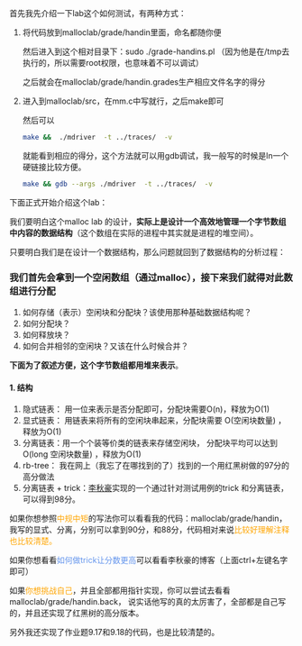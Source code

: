 首先我先介绍一下lab这个如何测试，有两种方式：

1. 将代码放到malloclab/grade/handin里面，命名都随你便

   然后进入到这个相对目录下：sudo ./grade-handins.pl （因为他是在/tmp去执行的，所以需要root权限，也意味着不可以调试）

   之后就会在malloclab/grade/handin.grades生产相应文件名字的得分

2. 进入到malloclab/src，在mm.c中写就行，之后make即可

   然后可以 

   ```bash
   make &&  ./mdriver  -t ../traces/  -v 
   ```

   就能看到相应的得分，这个方法就可以用gdb调试，我一般写的时候是ln一个硬链接比较方便。

   ```bash
   make && gdb --args ./mdriver  -t ../traces/  -v
   ```

   



下面正式开始介绍这个lab：

我们要明白这个malloc lab 的设计，**实际上是设计一个高效地管理一个字节数组中内容的数据结构**（这个数组在实际的进程中其实就是进程的堆空间）。

只要明白我们是在设计一个数据结构，那么问题就回到了数据结构的分析过程：

### 我们首先会拿到一个空闲数组（通过malloc），接下来我们就得对此数组进行分配

1. 如何存储（表示）空闲块和分配块？该使用那种基础数据结构呢？
2. 如何分配块？
3. 如何释放块？
4. 如何合并相邻的空闲块？又该在什么时候合并？

**下面为了叙述方便，这个字节数组都用堆来表示**。

#### 1. 结构

1. 隐式链表： 用一位来表示是否分配即可，分配块需要O(n)，释放为O(1)
2. 显式链表： 用链表来将所有的空闲块串起来，分配块需要 O(空闲块数量) ，释放为O(1)
3. 分离链表：用一个个装等价类的链表来存储空闲块， 分配块平均可以达到O(long 空闲块数量) ，释放为O(1)
4. rb-tree： 我在网上（我忘了在哪找到的了）找到的一个用红黑树做的97分的高分做法
5. 分离链表 + trick：[李秋豪](https://www.cnblogs.com/liqiuhao/p/8252373.html)实现的一个通过针对测试用例的trick 和分离链表，可以得到98分。



如果你想参照<font color='orange'>中规中矩</font>的写法你可以看看我的代码：malloclab/grade/handin，我写的显式、分离，分别可以拿到90分，和88分，代码相对来说<font color='orange'>比较好理解注释也比较清楚。</font>

如果你想看看<font color='cornflowerblue'>如何做trick让分数更高</font>可以看看李秋豪的博客（上面ctrl+左键名字即可）

如果<font color='orange'>你想挑战自己</font>，并且全部都用指针实现，你可以尝试去看看malloclab/grade/handin.back， 说实话他写的真的太厉害了，全部都是自己写的，并且还实现了红黑树的高分版本。



另外我还实现了作业题9.17和9.18的代码，也是比较清楚的。





